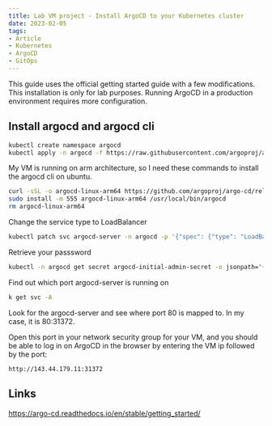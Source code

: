 ```yaml
---
title: Lab VM project - Install ArgoCD to your Kubernetes cluster
date: 2023-02-05
tags:
- Article
- Kubernetes
- ArgoCD
- GitOps
---
```


This guide uses the official getting started guide with a few modifications. This installation is only for lab purposes. Running ArgoCD in a production environment requires more configuration.

## Install argocd and argocd cli

```bash
kubectl create namespace argocd
kubectl apply -n argocd -f https://raw.githubusercontent.com/argoproj/argo-cd/stable/manifests/install.yaml
```

My VM is running on arm architecture, so I need these commands to install the argocd cli on ubuntu.

```bash
curl -sSL -o argocd-linux-arm64 https://github.com/argoproj/argo-cd/releases/latest/download/argocd-linux-arm64
sudo install -m 555 argocd-linux-arm64 /usr/local/bin/argocd
rm argocd-linux-arm64
```

Change the service type to LoadBalancer

```bash
kubectl patch svc argocd-server -n argocd -p '{"spec": {"type": "LoadBalancer"}}'
```

Retrieve your passsword

```bash
kubectl -n argocd get secret argocd-initial-admin-secret -o jsonpath="{.data.password}" | base64 -d; echo
```

Find out which port argocd-server is running on

```bash
k get svc -A
```

Look for the argocd-server and see where port 80 is mapped to. In my case, it is 80:31372.

Open this port in your network security group for your VM, and you should be able to log in on ArgoCD in the browser by entering the VM ip followed by the port:

`http://143.44.179.11:31372`

## Links

https://argo-cd.readthedocs.io/en/stable/getting_started/
